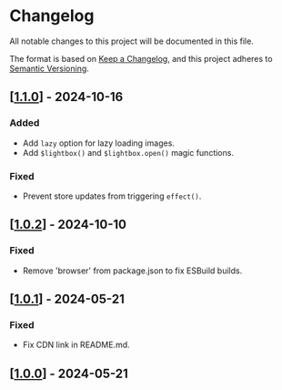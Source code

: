 # Changelog

All notable changes to this project will be documented in this file.

The format is based on [Keep a Changelog](https://keepachangelog.com/en/1.1.0/),
and this project adheres to [Semantic Versioning](https://semver.org/spec/v2.0.0.html).

## [[1.1.0](https://github.com/oli-laban/alpine-tailwind-lightbox/tree/v1.1.0)] - 2024-10-16

### Added

- Add `lazy` option for lazy loading images.
- Add `$lightbox()` and `$lightbox.open()` magic functions.

### Fixed

- Prevent store updates from triggering `effect()`.

## [[1.0.2](https://github.com/oli-laban/alpine-tailwind-lightbox/tree/v1.0.2)] - 2024-10-10

### Fixed

- Remove 'browser' from package.json to fix ESBuild builds.

## [[1.0.1](https://github.com/oli-laban/alpine-tailwind-lightbox/tree/v1.0.1)] - 2024-05-21

### Fixed

- Fix CDN link in README.md.

## [[1.0.0](https://github.com/oli-laban/alpine-tailwind-lightbox/tree/v1.0.0)] - 2024-05-21

